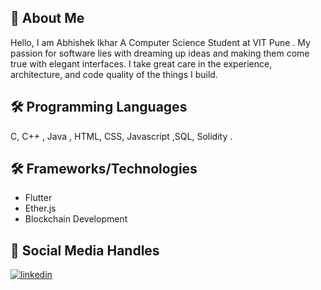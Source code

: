 
## 🚀 About Me
Hello, I am Abhishek Ikhar A Computer Science Student at VIT Pune . My passion for software lies with dreaming up ideas and making them come true with elegant interfaces. I take great care in the experience, architecture, and code quality of the things I build.


## 🛠 Programming Languages 
C, C++ , Java , HTML, CSS, Javascript ,SQL, Solidity . 
## 🛠 Frameworks/Technologies
- Flutter
- Ether.js
- Blockchain Development



## 🔗 Social Media Handles
[![linkedin](https://img.shields.io/badge/linkedin-0A66C2?style=for-the-badge&logo=linkedin&logoColor=white)](https://www.linkedin.com/in/abhishek-ikhar-668692206/)

